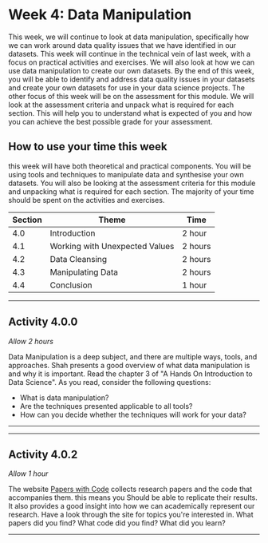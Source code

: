 # Week 4: Data Manipulation

This week, we will continue to look at data manipulation, specifically how we
can work around data quality issues that we have identified in our datasets.
This week will continue in the technical vein of last week, with a focus on
practical activities and exercises. We will also look at how we can use data
manipulation to create our own datasets. By the end of this week, you will be
able to identify and address data quality issues in your datasets and create
your own datasets for use in your data science projects. The other focus of this
week will be on the assessment for this module. We will look at the assessment
criteria and unpack what is required for each section. This will help you to
understand what is expected of you and how you can achieve the best possible
grade for your assessment.

## How to use your time this week

this week will have both theoretical and practical components. You will be using
tools and techniques to manipulate data and synthesise your own datasets. You
will also be looking at the assessment criteria for this module and unpacking
what is required for each section. The majority of your time should be spent on
the activities and exercises.

| Section | Theme                          | Time    |
| ------- | ------------------------------ | ------- |
| 4.0     | Introduction                   | 2 hour  |
| 4.1     | Working with Unexpected Values | 2 hours |
| 4.2     | Data Cleansing                 | 2 hours |
| 4.3     | Manipulating Data              | 2 hours |
| 4.4     | Conclusion                     | 1 hour  |

---

## Activity 4.0.0

_Allow 2 hours_

Data Manipulation is a deep subject, and there are multiple ways, tools, and
approaches. Shah presents a good overview of what data manipulation is and why
it is important. Read the chapter 3 of "A Hands On Introduction to Data
Science". As you read, consider the following questions:

- What is data manipulation?
- Are the techniques presented applicable to all tools?
- How can you decide whether the techniques will work for your data?

---

---

## Activity 4.0.2

_Allow 1 hour_

The website [Papers with Code](https://paperswithcode.com/) collects research
papers and the code that accompanies them. this means you Should be able to
replicate their results. It also provides a good insight into how we can
academically represent our research. Have a look through the site for topics
you're interested in. What papers did you find? What code did you find? What did
you learn?

---
